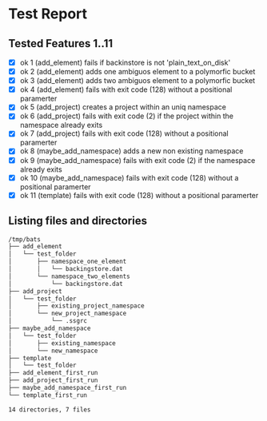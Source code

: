 # Test Report
## Tested Features 1..11
- [x] ok 1 (add_element) fails if backinstore is not 'plain_text_on_disk'
- [x] ok 2 (add_element) adds one ambiguos element to a polymorfic bucket
- [x] ok 3 (add_element) adds two ambiguos element to a polymorfic bucket
- [x] ok 4 (add_element) fails with exit code (128) without a positional paramerter
- [x] ok 5 (add_project) creates a project within an uniq namespace
- [x] ok 6 (add_project) fails with exit code (2) if the project within the namespace already exits
- [x] ok 7 (add_project) fails with exit code (128) without a positional paramerter
- [x] ok 8 (maybe_add_namespace) adds a new non existing namespace
- [x] ok 9 (maybe_add_namespace) fails with exit code (2) if the namespace already exits
- [x] ok 10 (maybe_add_namespace) fails with exit code (128) without a positional paramerter
- [x] ok 11 (template) fails with exit code (128) without a positional paramerter

## Listing files and directories
``` bash
/tmp/bats
├── add_element
│   └── test_folder
│       ├── namespace_one_element
│       │   └── backingstore.dat
│       └── namespace_two_elements
│           └── backingstore.dat
├── add_project
│   └── test_folder
│       ├── existing_project_namespace
│       └── new_project_namespace
│           └── .ssgrc
├── maybe_add_namespace
│   └── test_folder
│       ├── existing_namespace
│       └── new_namespace
├── template
│   └── test_folder
├── add_element_first_run
├── add_project_first_run
├── maybe_add_namespace_first_run
└── template_first_run

14 directories, 7 files
```
